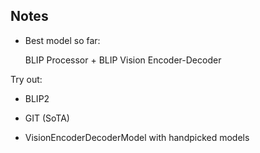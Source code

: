 ## Notes

- Best model so far: 

    BLIP Processor + BLIP Vision Encoder-Decoder

Try out: 

- BLIP2

- GIT (SoTA)

-  VisionEncoderDecoderModel with handpicked models 

